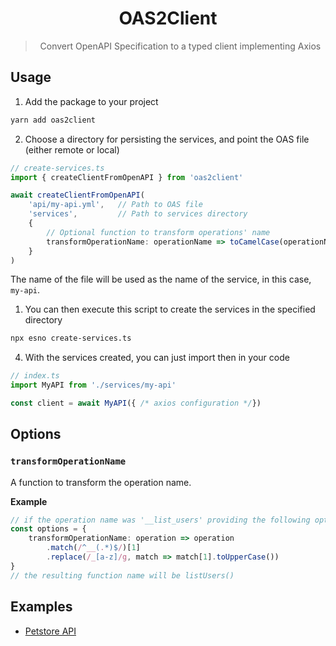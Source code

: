 <div align="center">

# OAS2Client
> Convert OpenAPI Specification to a typed client implementing Axios 

</div>

## Usage
1. Add the package to your project
```bash
yarn add oas2client
```
2. Choose a directory for persisting the services, and point the OAS file (either remote or local)
```typescript
// create-services.ts
import { createClientFromOpenAPI } from 'oas2client'

await createClientFromOpenAPI(
    'api/my-api.yml',   // Path to OAS file
    'services',         // Path to services directory
    {
        // Optional function to transform operations' name
        transformOperationName: operationName => toCamelCase(operationName) 
    }
)
```
The name of the file will be used as the name of the service, in this case, `my-api`.

1. You can then execute this script to create the services in the specified directory
```bash
npx esno create-services.ts
```
4. With the services created, you can just import then in your code
```typescript
// index.ts
import MyAPI from './services/my-api'

const client = await MyAPI({ /* axios configuration */})
```

## Options

### `transformOperationName`

A function to transform the operation name.

**Example**
```typescript
// if the operation name was '__list_users' providing the following options
const options = {
    transformOperationName: operation => operation
        .match(/^__(.*)$/)[1]
        .replace(/_[a-z]/g, match => match[1].toUpperCase())
}
// the resulting function name will be listUsers()
```

## Examples
- [Petstore API](./examples/petstore)